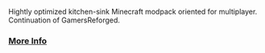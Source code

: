 Hightly optimized kitchen-sink Minecraft modpack oriented for multiplayer. Continuation of GamersReforged.
### [More Info](https://den4enko.github.io/GamersBuried/)